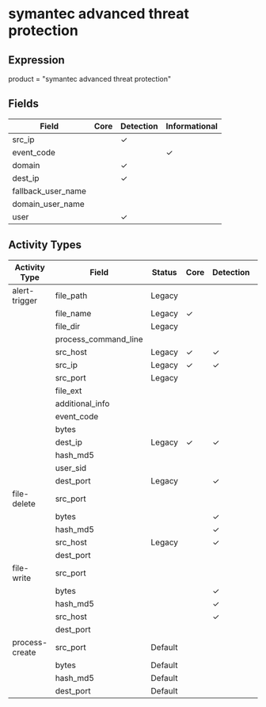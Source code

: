 symantec advanced threat protection
===================================

Expression
----------

product = "symantec advanced threat protection"

Fields
------

| Field              | Core | Detection | Informational |
| ------------------ | ---- | --------- | ------------- |
| src_ip             |      | &#10003;  |               |
| event_code         |      |           | &#10003;      |
| domain             |      | &#10003;  |               |
| dest_ip            |      | &#10003;  |               |
| fallback_user_name |      |           |               |
| domain_user_name   |      |           |               |
| user               |      | &#10003;  |               |

Activity Types
--------------

| Activity Type  | Field                | Status  | Core     | Detection | Informational |
| -------------- | -------------------- | ------- | -------- | --------- | ------------- |
| alert-trigger  | file_path            | Legacy  |          |           | &#10003;      |
|                | file_name            | Legacy  | &#10003; |           |               |
|                | file_dir             | Legacy  |          |           | &#10003;      |
|                | process_command_line |         |          |           |               |
|                | src_host             | Legacy  | &#10003; | &#10003;  |               |
|                | src_ip               | Legacy  | &#10003; | &#10003;  |               |
|                | src_port             | Legacy  |          |           | &#10003;      |
|                | file_ext             |         |          |           |               |
|                | additional_info      |         |          |           |               |
|                | event_code           |         |          |           |               |
|                | bytes                |         |          |           |               |
|                | dest_ip              | Legacy  | &#10003; | &#10003;  |               |
|                | hash_md5             |         |          |           |               |
|                | user_sid             |         |          |           |               |
|                | dest_port            | Legacy  |          | &#10003;  |               |
| file-delete    | src_port             |         |          |           | &#10003;      |
|                | bytes                |         |          | &#10003;  |               |
|                | hash_md5             |         |          | &#10003;  |               |
|                | src_host             | Legacy  |          | &#10003;  |               |
|                | dest_port            |         |          |           | &#10003;      |
| file-write     | src_port             |         |          |           | &#10003;      |
|                | bytes                |         |          | &#10003;  |               |
|                | hash_md5             |         |          | &#10003;  |               |
|                | src_host             |         |          | &#10003;  |               |
|                | dest_port            |         |          |           | &#10003;      |
| process-create | src_port             | Default |          |           | &#10003;      |
|                | bytes                | Default |          |           | &#10003;      |
|                | hash_md5             | Default |          |           | &#10003;      |
|                | dest_port            | Default |          |           | &#10003;      |


